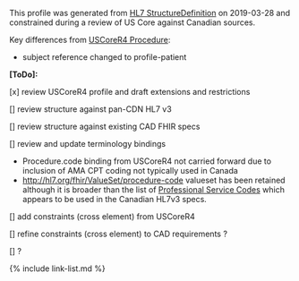 <!--- Text entered into this file will appear at the top of the profiles page before the Formal Views of the profile content. -->

This profile was generated from [HL7 StructureDefinition](https://www.hl7.org/fhir/procedure.profile.json) on 2019-03-28 and constrained during a review of US Core against Canadian sources.

Key differences from [USCoreR4 Procedure](https://build.fhir.org/ig/HL7/US-Core-R4/StructureDefinition-us-core-procedure.html):
- subject reference changed to profile-patient

**[ToDo]:**

[x] review USCoreR4 profile and draft extensions and restrictions

[] review structure against pan-CDN HL7 v3

[] review structure against existing CAD FHIR specs

[] review and update terminology bindings
- Procedure.code binding from USCoreR4 not carried forward due to inclusion of AMA CPT coding not typically used in Canada
- http://hl7.org/fhir/ValueSet/procedure-code valueset has been retained although it is broader than the list of [Professional Service Codes](https://infocentral.infoway-inforoute.ca/extra/ca/mr0206-html/html/vocabulary.html?type=vs&id=ActProfessionalServiceCode) which appears to be used in the Canadian HL7v3 specs.

[] add constraints (cross element) from USCoreR4

[] refine constraints (cross element) to CAD requirements ?

[] ?

{% include link-list.md %}
